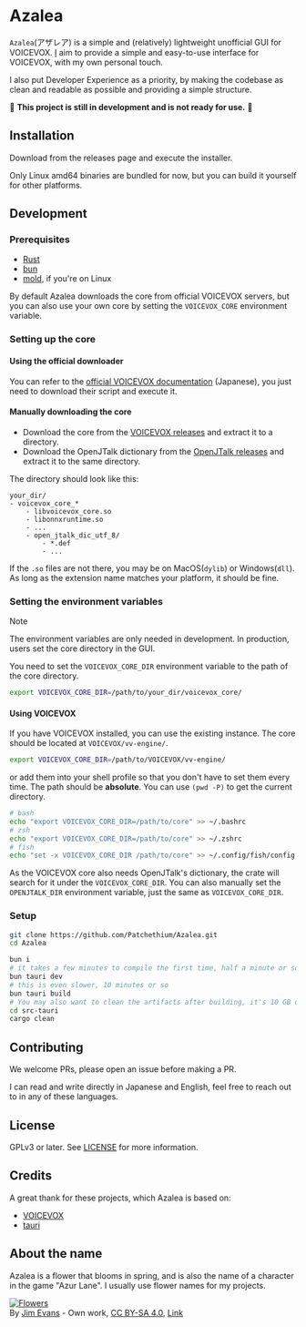 # Azalea

`Azalea`(アザレア) is a simple and (relatively) lightweight unofficial GUI for VOICEVOX. [I](https://github.com/Patchethium) aim to provide a simple and easy-to-use interface for VOICEVOX, with my own personal touch.

I also put Developer Experience as a priority, by making the codebase as clean and readable as possible and providing a simple structure.

:construction: **This project is still in development and is not ready for use.** :construction:

## Installation

Download from the releases page and execute the installer.

Only Linux amd64 binaries are bundled for now, but you can build it yourself for other platforms.

## Development

### Prerequisites

- [Rust](https://rustup.rs)
- [bun](https://bun.sh)
- [mold](https://github.com/rui314/mold), if you're on Linux

By default Azalea downloads the core from official VOICEVOX servers, but you can also use your own core by setting the `VOICEVOX_CORE` environment variable.

### Setting up the core
#### Using the official downloader

You can refer to the [official VOICEVOX documentation](https://github.com/VOICEVOX/voicevox_core?tab=readme-ov-file#%E7%92%B0%E5%A2%83%E6%A7%8B%E7%AF%89) (Japanese), you just need to download their script and execute it.
#### Manually downloading the core

 - Download the core from the [VOICEVOX releases](https://github.com/VOICEVOX/voicevox_core/releases) and extract it to a directory.
 - Download the OpenJTalk dictionary from the [OpenJTalk releases](https://jaist.dl.sourceforge.net/project/open-jtalk/Dictionary/open_jtalk_dic-1.11/open_jtalk_dic_utf_8-1.11.tar.gz) and extract it to the same directory.

The directory should look like this:

```
your_dir/
- voicevox_core_*
    - libvoicevox_core.so
    - libonnxruntime.so
    - ...
    - open_jtalk_dic_utf_8/
        - *.def
        - ...
```

If the `.so` files are not there, you may be on MacOS(`dylib`) or Windows(`dll`). As long as the extension name matches your platform, it should be fine.

### Setting the environment variables

> [!NOTE]
> The environment variables are only needed in development. In production, users set the core directory in the GUI.

You need to set the `VOICEVOX_CORE_DIR` environment variable to the path of the core directory.

```sh
export VOICEVOX_CORE_DIR=/path/to/your_dir/voicevox_core/
```

#### Using VOICEVOX

If you have VOICEVOX installed, you can use the existing instance. The core should be located at `VOICEVOX/vv-engine/`.

```sh
export VOICEVOX_CORE_DIR=/path/to/VOICEVOX/vv-engine/
```

or add them into your shell profile so that you don't have to set them every time. The path should be **absolute**. You can use `(pwd -P)` to get the current directory.

```sh
# bash
echo "export VOICEVOX_CORE_DIR=/path/to/core" >> ~/.bashrc
# zsh
echo "export VOICEVOX_CORE_DIR=/path/to/core" >> ~/.zshrc
# fish
echo "set -x VOICEVOX_CORE_DIR /path/to/core" >> ~/.config/fish/config.fish
```

As the VOICEVOX core also needs OpenJTalk's dictionary, the crate will search for it under the `VOICEVOX_CORE_DIR`. You can also manually set the `OPENJTALK_DIR` environment variable, just the same as `VOICEVOX_CORE_DIR`.

### Setup

```sh
git clone https://github.com/Patchethium/Azalea.git
cd Azalea

bun i
# it takes a few minutes to compile the first time, half a minute or so after that
bun tauri dev
# this is even slower, 10 minutes or so
bun tauri build
# You may also want to clean the artifacts after building, it's 10 GB or so
cd src-tauri
cargo clean
```

## Contributing

We welcome PRs, please open an issue before making a PR.

I can read and write directly in Japanese and English, feel free to reach out to in any of these languages.

## License

GPLv3 or later. See [LICENSE](LICENSE) for more information.

## Credits

A great thank for these projects, which Azalea is based on:

- [VOICEVOX](https://github.com/VOICEVOX/voicevox)
- [tauri](https://github.com/tauri-apps/tauri)

## About the name

Azalea is a flower that blooms in spring, and is also the name of a character in the game "Azur Lane". I usually use flower names for my projects.

<p><a href="https://commons.wikimedia.org/wiki/File:Azalea,_a_member_of_the_genus_Rhododendron.jpg#/media/File:Azalea,_a_member_of_the_genus_Rhododendron.jpg"><img src="https://upload.wikimedia.org/wikipedia/commons/1/17/Azalea%2C_a_member_of_the_genus_Rhododendron.jpg" alt="Flowers"></a><br>By <a href="//commons.wikimedia.org/wiki/User:Jim_Evans" title="User:Jim Evans">Jim Evans</a> - <span class="int-own-work" lang="en">Own work</span>, <a href="https://creativecommons.org/licenses/by-sa/4.0" title="Creative Commons Attribution-Share Alike 4.0">CC BY-SA 4.0</a>, <a href="https://commons.wikimedia.org/w/index.php?curid=56492422">Link</a></p>